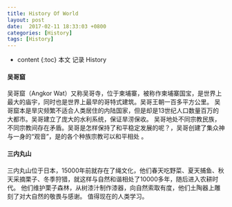 ```yaml
---
title: History Of World
layout: post
date:  2017-02-11 18:33:03 +0800 
categories: [History]
tags: [History]
---
```



* content
{:toc}
本文 记录 History










#### 吴哥窟
吴哥窟（Angkor Wat）又称吴哥寺，位于柬埔寨，被称作柬埔寨国宝，是世界上最大的庙宇，同时也是世界上最早的哥特式建筑。吴哥王朝一百多平方公里。
吴哥窟本是旱灾频繁不适合人类居住的内陆国家，但是却是13世纪人口数量百万的大都市。吴哥建立了庞大的水利系统，保证旱涝保收。
吴哥地处不同宗教民族，不同宗教间存在矛盾。吴哥是怎样保持了和平稳定发展的呢？，吴哥创建了集众神与一身的“观音”，是的各个种族宗教可以和平相处 。

#### 三内丸山
三内丸山位于日本，15000年前就存在了绳文化，他们春天吃野菜、夏天捕鱼、秋天采摘栗子、冬季狩猎，就这样与自然和谐相处了10000多年，随后进入农耕时代。
他们维护栗子森林，从树漆汁制作漆器，向自然索取有度，他们土陶器上雕刻了对大自然的敬畏与感谢。
值得现在的人类学习。
